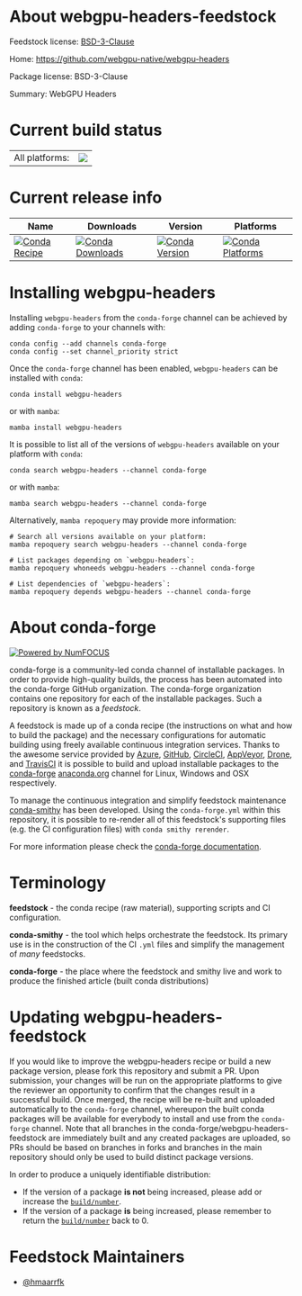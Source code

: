 About webgpu-headers-feedstock
==============================

Feedstock license: [BSD-3-Clause](https://github.com/conda-forge/webgpu-headers-feedstock/blob/main/LICENSE.txt)

Home: https://github.com/webgpu-native/webgpu-headers

Package license: BSD-3-Clause

Summary: WebGPU Headers

Current build status
====================


<table><tr><td>All platforms:</td>
    <td>
      <a href="https://dev.azure.com/conda-forge/feedstock-builds/_build/latest?definitionId=20341&branchName=main">
        <img src="https://dev.azure.com/conda-forge/feedstock-builds/_apis/build/status/webgpu-headers-feedstock?branchName=main">
      </a>
    </td>
  </tr>
</table>

Current release info
====================

| Name | Downloads | Version | Platforms |
| --- | --- | --- | --- |
| [![Conda Recipe](https://img.shields.io/badge/recipe-webgpu--headers-green.svg)](https://anaconda.org/conda-forge/webgpu-headers) | [![Conda Downloads](https://img.shields.io/conda/dn/conda-forge/webgpu-headers.svg)](https://anaconda.org/conda-forge/webgpu-headers) | [![Conda Version](https://img.shields.io/conda/vn/conda-forge/webgpu-headers.svg)](https://anaconda.org/conda-forge/webgpu-headers) | [![Conda Platforms](https://img.shields.io/conda/pn/conda-forge/webgpu-headers.svg)](https://anaconda.org/conda-forge/webgpu-headers) |

Installing webgpu-headers
=========================

Installing `webgpu-headers` from the `conda-forge` channel can be achieved by adding `conda-forge` to your channels with:

```
conda config --add channels conda-forge
conda config --set channel_priority strict
```

Once the `conda-forge` channel has been enabled, `webgpu-headers` can be installed with `conda`:

```
conda install webgpu-headers
```

or with `mamba`:

```
mamba install webgpu-headers
```

It is possible to list all of the versions of `webgpu-headers` available on your platform with `conda`:

```
conda search webgpu-headers --channel conda-forge
```

or with `mamba`:

```
mamba search webgpu-headers --channel conda-forge
```

Alternatively, `mamba repoquery` may provide more information:

```
# Search all versions available on your platform:
mamba repoquery search webgpu-headers --channel conda-forge

# List packages depending on `webgpu-headers`:
mamba repoquery whoneeds webgpu-headers --channel conda-forge

# List dependencies of `webgpu-headers`:
mamba repoquery depends webgpu-headers --channel conda-forge
```


About conda-forge
=================

[![Powered by
NumFOCUS](https://img.shields.io/badge/powered%20by-NumFOCUS-orange.svg?style=flat&colorA=E1523D&colorB=007D8A)](https://numfocus.org)

conda-forge is a community-led conda channel of installable packages.
In order to provide high-quality builds, the process has been automated into the
conda-forge GitHub organization. The conda-forge organization contains one repository
for each of the installable packages. Such a repository is known as a *feedstock*.

A feedstock is made up of a conda recipe (the instructions on what and how to build
the package) and the necessary configurations for automatic building using freely
available continuous integration services. Thanks to the awesome service provided by
[Azure](https://azure.microsoft.com/en-us/services/devops/), [GitHub](https://github.com/),
[CircleCI](https://circleci.com/), [AppVeyor](https://www.appveyor.com/),
[Drone](https://cloud.drone.io/welcome), and [TravisCI](https://travis-ci.com/)
it is possible to build and upload installable packages to the
[conda-forge](https://anaconda.org/conda-forge) [anaconda.org](https://anaconda.org/)
channel for Linux, Windows and OSX respectively.

To manage the continuous integration and simplify feedstock maintenance
[conda-smithy](https://github.com/conda-forge/conda-smithy) has been developed.
Using the ``conda-forge.yml`` within this repository, it is possible to re-render all of
this feedstock's supporting files (e.g. the CI configuration files) with ``conda smithy rerender``.

For more information please check the [conda-forge documentation](https://conda-forge.org/docs/).

Terminology
===========

**feedstock** - the conda recipe (raw material), supporting scripts and CI configuration.

**conda-smithy** - the tool which helps orchestrate the feedstock.
                   Its primary use is in the construction of the CI ``.yml`` files
                   and simplify the management of *many* feedstocks.

**conda-forge** - the place where the feedstock and smithy live and work to
                  produce the finished article (built conda distributions)


Updating webgpu-headers-feedstock
=================================

If you would like to improve the webgpu-headers recipe or build a new
package version, please fork this repository and submit a PR. Upon submission,
your changes will be run on the appropriate platforms to give the reviewer an
opportunity to confirm that the changes result in a successful build. Once
merged, the recipe will be re-built and uploaded automatically to the
`conda-forge` channel, whereupon the built conda packages will be available for
everybody to install and use from the `conda-forge` channel.
Note that all branches in the conda-forge/webgpu-headers-feedstock are
immediately built and any created packages are uploaded, so PRs should be based
on branches in forks and branches in the main repository should only be used to
build distinct package versions.

In order to produce a uniquely identifiable distribution:
 * If the version of a package **is not** being increased, please add or increase
   the [``build/number``](https://docs.conda.io/projects/conda-build/en/latest/resources/define-metadata.html#build-number-and-string).
 * If the version of a package **is** being increased, please remember to return
   the [``build/number``](https://docs.conda.io/projects/conda-build/en/latest/resources/define-metadata.html#build-number-and-string)
   back to 0.

Feedstock Maintainers
=====================

* [@hmaarrfk](https://github.com/hmaarrfk/)

